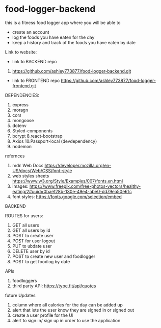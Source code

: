 # food-logger-backend

this is a fitness food logger app where you will be able to 
- create an account
- log the foods you have eaten for the day
- keep a history and track of the foods you have eaten by date

Link to website: 

- link to BACKEND repo
1. https://github.com/ashley773877/food-logger-backend.git 

- link to FRONTEND repo 
https://github.com/ashley773877/food-logger-frontend.git

DEPENDENCIES: 
1. express
2. moragn
3. cors
4. mongoose
5. dotenv
6. Styled-components 
7. bcrypt
8.react-bootstrap
9. Axios 
10.Passport-local
(devdependency)
1. nodemon

refernces
1. mdn Web Docs https://developer.mozilla.org/en-US/docs/Web/CSS/font-style
2. web styles sheets https://www.w3.org/Style/Examples/007/fonts.en.html
3. images: https://www.freepik.com/free-photos-vectors/healthy-eating/2#uuid=0bae128b-130e-49e4-abe0-dd79ea50e61c
4. font styles: https://fonts.google.com/selection/embed



BACKEND


ROUTES for users:
1. GET all users
2. GET all users by id
3. POST to create user
4. POST for user logout 
5. PUT to ubdate user
6. DELETE user by id
7. POST to create new user and foodlogger 
8. POST to get foodlog by date

APIs 
1. foodloggers
2. third party API: https://type.fit/api/quotes


future Updates
1. column where all calories for the day can be added up
2. alert that lets the user know they are signed in or signed out
3. create a user profile for the UI 
4. alert to sign in/ sign up in order to use the application












